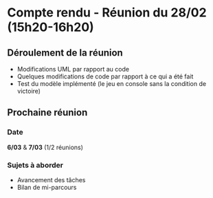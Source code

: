 # Compte rendu - Réunion du 28/02 (15h20-16h20)

## Déroulement de la réunion

- Modifications UML par rapport au code
- Quelques modifications de code par rapport à ce qui a été fait
- Test du modèle implémenté (le jeu en console sans la condition de victoire)

## Prochaine réunion
### Date

**6/03** & **7/03** (1/2 réunions)

### Sujets à aborder

- Avancement des tâches
- Bilan de mi-parcours
